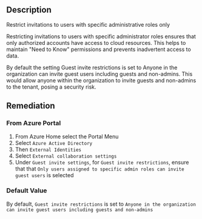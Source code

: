 ## Description

Restrict invitations to users with specific administrative roles only

Restricting invitations to users with specific administrator roles ensures that only authorized accounts have access to cloud resources. This helps to maintain "Need to Know" permissions and prevents inadvertent access to data.

By default the setting Guest invite restrictions is set to Anyone in the organization can invite guest users including guests and non-admins. This would allow anyone within the organization to invite guests and non-admins to the tenant, posing a security risk.

## Remediation

### From Azure Portal

  1. From Azure Home select the Portal Menu
  2. Select `Azure Active Directory`
  3. Then `External Identities`
  4. Select `External collaboration settings`
  5. Under `Guest invite settings`, for `Guest invite restrictions`, ensure that that `Only users assigned to specific admin roles can invite guest users` is selected

### Default Value

By default, `Guest invite restrictions` is set to `Anyone in the organization can invite guest users including guests and non-admins`